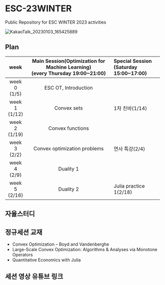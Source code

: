 # ESC-23WINTER
Public Repository for ESC WINTER 2023 activities

![KakaoTalk_20230103_165425889](https://user-images.githubusercontent.com/56993675/210739941-2714df30-92ed-4cfc-a76f-2f075ccacf47.jpg)

## Plan

|week|Main Session(Optimization for Machine Learning)<br>(every Thursday 19:00~21:00)| Special Session<br>(Saturday 15:00~17:00)|
|:--:|:--------------------------:|:------------------------|
|week 0<br>(1/5)|ESC OT, Introduction| |
|week 1<br>(1/12) | Convex sets <br/>|1차 친바(1/14)|
|week 2<br>(1/19) | Convex functions <br/>| |
|week 3<br>(2/2) | Convex optimization problems <br/>|연사 특강(2/4)|
|week 4<br>(2/9) | Duality 1 <br/>| |
|week 5<br>(2/16) | Duality 2 <br/>|Julia practice 1(2/18)|

## 자율스터디


## 정규세션 교재
- Convex Optimization – Boyd and Vandenberghe
- Large-Scale Convex Optimization: Algorithms & Analyses via Monotone Operators
- Quantitative Economics with Julia 

## 세션 영상 유튜브 링크

